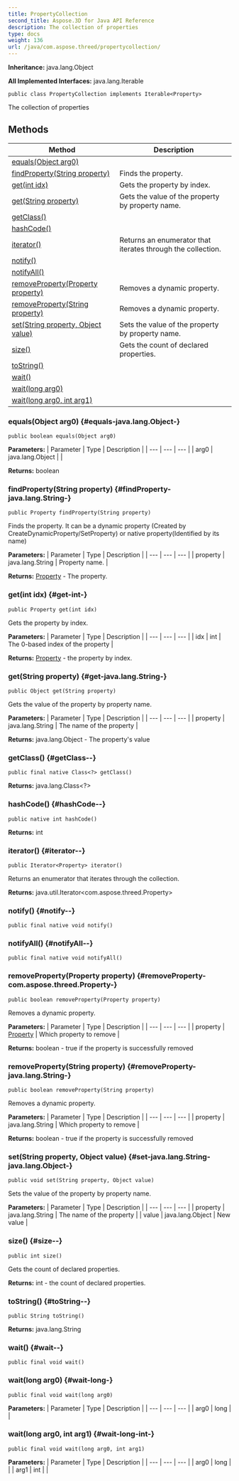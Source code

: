 ```yaml
---
title: PropertyCollection
second_title: Aspose.3D for Java API Reference
description: The collection of properties
type: docs
weight: 136
url: /java/com.aspose.threed/propertycollection/
---
```


**Inheritance:**
java.lang.Object

**All Implemented Interfaces:**
java.lang.Iterable
```
public class PropertyCollection implements Iterable<Property>
```

The collection of properties
## Methods

| Method | Description |
| --- | --- |
| [equals(Object arg0)](#equals-java.lang.Object-) |  |
| [findProperty(String property)](#findProperty-java.lang.String-) | Finds the property. |
| [get(int idx)](#get-int-) | Gets the property by index. |
| [get(String property)](#get-java.lang.String-) | Gets the value of the property by property name. |
| [getClass()](#getClass--) |  |
| [hashCode()](#hashCode--) |  |
| [iterator()](#iterator--) | Returns an enumerator that iterates through the collection. |
| [notify()](#notify--) |  |
| [notifyAll()](#notifyAll--) |  |
| [removeProperty(Property property)](#removeProperty-com.aspose.threed.Property-) | Removes a dynamic property. |
| [removeProperty(String property)](#removeProperty-java.lang.String-) | Removes a dynamic property. |
| [set(String property, Object value)](#set-java.lang.String-java.lang.Object-) | Sets the value of the property by property name. |
| [size()](#size--) | Gets the count of declared properties. |
| [toString()](#toString--) |  |
| [wait()](#wait--) |  |
| [wait(long arg0)](#wait-long-) |  |
| [wait(long arg0, int arg1)](#wait-long-int-) |  |
### equals(Object arg0) {#equals-java.lang.Object-}
```
public boolean equals(Object arg0)
```




**Parameters:**
| Parameter | Type | Description |
| --- | --- | --- |
| arg0 | java.lang.Object |  |

**Returns:**
boolean
### findProperty(String property) {#findProperty-java.lang.String-}
```
public Property findProperty(String property)
```


Finds the property. It can be a dynamic property (Created by CreateDynamicProperty/SetProperty) or native property(Identified by its name)

**Parameters:**
| Parameter | Type | Description |
| --- | --- | --- |
| property | java.lang.String | Property name. |

**Returns:**
[Property](../../com.aspose.threed/property) - The property.
### get(int idx) {#get-int-}
```
public Property get(int idx)
```


Gets the property by index.

**Parameters:**
| Parameter | Type | Description |
| --- | --- | --- |
| idx | int | The 0-based index of the property |

**Returns:**
[Property](../../com.aspose.threed/property) - the property by index.
### get(String property) {#get-java.lang.String-}
```
public Object get(String property)
```


Gets the value of the property by property name.

**Parameters:**
| Parameter | Type | Description |
| --- | --- | --- |
| property | java.lang.String | The name of the property |

**Returns:**
java.lang.Object - The property's value
### getClass() {#getClass--}
```
public final native Class<?> getClass()
```




**Returns:**
java.lang.Class<?>
### hashCode() {#hashCode--}
```
public native int hashCode()
```




**Returns:**
int
### iterator() {#iterator--}
```
public Iterator<Property> iterator()
```


Returns an enumerator that iterates through the collection.

**Returns:**
java.util.Iterator<com.aspose.threed.Property>
### notify() {#notify--}
```
public final native void notify()
```




### notifyAll() {#notifyAll--}
```
public final native void notifyAll()
```




### removeProperty(Property property) {#removeProperty-com.aspose.threed.Property-}
```
public boolean removeProperty(Property property)
```


Removes a dynamic property.

**Parameters:**
| Parameter | Type | Description |
| --- | --- | --- |
| property | [Property](../../com.aspose.threed/property) | Which property to remove |

**Returns:**
boolean - true if the property is successfully removed
### removeProperty(String property) {#removeProperty-java.lang.String-}
```
public boolean removeProperty(String property)
```


Removes a dynamic property.

**Parameters:**
| Parameter | Type | Description |
| --- | --- | --- |
| property | java.lang.String | Which property to remove |

**Returns:**
boolean - true if the property is successfully removed
### set(String property, Object value) {#set-java.lang.String-java.lang.Object-}
```
public void set(String property, Object value)
```


Sets the value of the property by property name.

**Parameters:**
| Parameter | Type | Description |
| --- | --- | --- |
| property | java.lang.String | The name of the property |
| value | java.lang.Object | New value |

### size() {#size--}
```
public int size()
```


Gets the count of declared properties.

**Returns:**
int - the count of declared properties.
### toString() {#toString--}
```
public String toString()
```




**Returns:**
java.lang.String
### wait() {#wait--}
```
public final void wait()
```




### wait(long arg0) {#wait-long-}
```
public final void wait(long arg0)
```




**Parameters:**
| Parameter | Type | Description |
| --- | --- | --- |
| arg0 | long |  |

### wait(long arg0, int arg1) {#wait-long-int-}
```
public final void wait(long arg0, int arg1)
```




**Parameters:**
| Parameter | Type | Description |
| --- | --- | --- |
| arg0 | long |  |
| arg1 | int |  |

